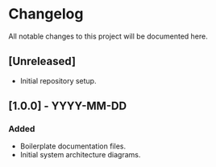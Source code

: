 # Changelog

All notable changes to this project will be documented here.

## [Unreleased]
- Initial repository setup.

## [1.0.0] - YYYY-MM-DD
### Added
- Boilerplate documentation files.
- Initial system architecture diagrams.
